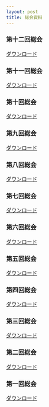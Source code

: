 ```yaml
---
layout: post
title: 総会資料
---
```

### 第十二回総会

<i class="fa fa-download"></i> [ダウンロード](/files/12_activity_report.pdf)


### 第十一回総会

<i class="fa fa-download"></i> [ダウンロード](/files/11_activity_report.pdf)


### 第十回総会

<i class="fa fa-download"></i> [ダウンロード](/files/10_activity_report.pdf)


### 第九回総会

<i class="fa fa-download"></i> [ダウンロード](/files/09_activity_report.pdf)


### 第八回総会

<i class="fa fa-download"></i> [ダウンロード](/files/08_activity_report.pdf)


### 第七回総会

<i class="fa fa-download"></i> [ダウンロード](/files/07_activity_report.pdf)


### 第六回総会

<i class="fa fa-download"></i> [ダウンロード](/files/06_activity_report.pdf)


### 第五回総会

<i class="fa fa-download"></i> [ダウンロード](/files/05_activity_report.pdf)


### 第四回総会

<i class="fa fa-download"></i> [ダウンロード](/files/04_activity_report.pdf)


### 第三回総会

<i class="fa fa-download"></i> [ダウンロード](/files/03_activity_report.pdf)


### 第二回総会

<i class="fa fa-download"></i> [ダウンロード](/files/02_activity_report.pdf)


### 第一回総会

<i class="fa fa-download"></i> [ダウンロード](/files/01_activity_report.pdf)
